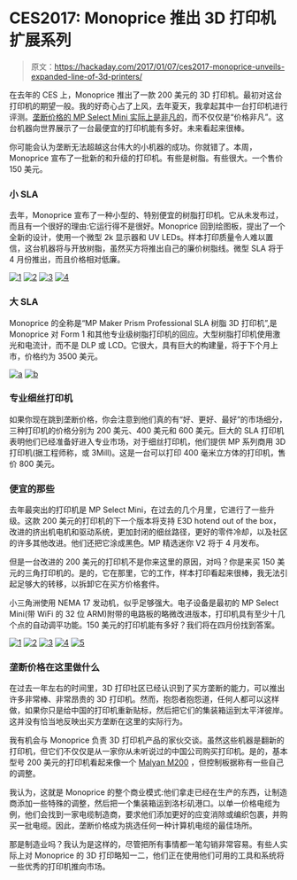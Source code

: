 # CES2017: Monoprice 推出 3D 打印机扩展系列

> 原文：<https://hackaday.com/2017/01/07/ces2017-monoprice-unveils-expanded-line-of-3d-printers/>

在去年的 CES 上，Monoprice 推出了一款 200 美元的 3D 打印机。最初对这台打印机的期望一般。我的好奇心占了上风，去年夏天，我拿起其中一台打印机进行评测。[垄断价格的 MP Select Mini 实际上是非凡的](http://hackaday.com/2016/06/13/review-monoprice-mp-select-mini-3d-printer/)，而不仅仅是“价格非凡”。这台机器向世界展示了一台最便宜的打印机能有多好。未来看起来很棒。

你可能会认为垄断无法超越这台伟大的小机器的成功。你就错了。本周，Monoprice 宣布了一批新的和升级的打印机。有些是树脂。有些很大。一个售价 150 美元。

### 小 SLA

去年，Monoprice 宣布了一种小型的、特别便宜的树脂打印机。它从未发布过，而且有一个很好的理由:它运行得不是很好。Monoprice 回到绘图板，提出了一个全新的设计，使用一个微型 2k 显示器和 UV LEDs。样本打印质量令人难以置信，这台机器将与开放树脂，虽然买方将推出自己的廉价树脂线。微型 SLA 将于 4 月份推出，而且价格相对低廉。

 [![1](img/2f41a8161a1db30333dd2c2e1c725f74.png "1")](https://i0.wp.com/hackaday.com/wp-content/uploads/2017/01/11.jpg?ssl=1)  [![2](img/c89493aa3781cc5c0e15f76442c86fa6.png "2")](https://i0.wp.com/hackaday.com/wp-content/uploads/2017/01/21.jpg?ssl=1)  [![3](img/c0b6e356b89e3b97fd289ef1c6ccac22.png "3")](https://i0.wp.com/hackaday.com/wp-content/uploads/2017/01/31.jpg?ssl=1)  [![4](img/0588ea79d2b321b98e3ea75f3f3c7b9f.png "4")](https://i0.wp.com/hackaday.com/wp-content/uploads/2017/01/4.jpg?ssl=1) 

### 大 SLA

Monoprice 的全称是“MP Maker Prism Professional SLA 树脂 3D 打印机”,是 Monoprice 对 Form 1 和其他专业级树脂打印机的回应。大型树脂打印机使用激光和电流计，而不是 DLP 或 LCD。它很大，具有巨大的构建量，将于下个月上市，价格约为 3500 美元。

 [![a](img/45b1bf24bbd2800b63f594505d80cb12.png "a")](https://i0.wp.com/hackaday.com/wp-content/uploads/2017/01/a.jpg?ssl=1)  [![b](img/caaf266fe0a68f84a5f862da7cc2240f.png "b")](https://i0.wp.com/hackaday.com/wp-content/uploads/2017/01/b.jpg?ssl=1) 

### 专业细丝打印机

如果你现在跳到垄断价格，你会注意到他们真的有“好、更好、最好”的市场细分，三种打印机的价格分别为 200 美元、400 美元和 600 美元。巨大的 SLA 打印机表明他们已经准备好进入专业市场，对于细丝打印机，他们提供 MP 系列商用 3D 打印机(据工程师称，或 3Mill)。这是一台可以打印 400 毫米立方体的打印机，售价 800 美元。

### 便宜的那些

去年最突出的打印机是 MP Select Mini，在过去的几个月里，它进行了一些升级。这款 200 美元的打印机的下一个版本将支持 E3D hotend out of the box，改进的挤出机电机和驱动系统，更加封闭的细丝路径，更好的零件冷却，以及社区的许多其他改进。他们还把它涂成黑色。MP 精选迷你 V2 将于 4 月发布。

但是一台改进的 200 美元的打印机不是你来这里的原因，对吗？你是来买 150 美元的三角打印机的。是的，它在那里，它的工作，样本打印看起来很棒，我无法引起足够大的转移，以拆卸它在买方价格套件。

小三角洲使用 NEMA 17 发动机，似乎足够强大。电子设备是最初的 MP Select Mini(带 WiFi 的 32 位 ARM)附带的电路板的略微改进版本，打印机具有至少十几个点的自动调平功能。150 美元的打印机能有多好？我们将在四月份找到答案。

 [![1](img/b616b6debf5c547d4307469d16b93519.png "1")](https://i0.wp.com/hackaday.com/wp-content/uploads/2017/01/12.jpg?ssl=1)  [![2](img/693f61c39cdc930dd380150cb979abcf.png "2")](https://i0.wp.com/hackaday.com/wp-content/uploads/2017/01/22.jpg?ssl=1)  [![3](img/85db65ed4b8569a2aab3c1b7a2a663db.png "3")](https://i0.wp.com/hackaday.com/wp-content/uploads/2017/01/32.jpg?ssl=1)  [![4](img/aa4cd4cde3c67215c9842c81683469c9.png "4")](https://i0.wp.com/hackaday.com/wp-content/uploads/2017/01/41.jpg?ssl=1)  [![5](img/da51681431f0ff8eb5f7501bfe15249c.png "5")](https://i0.wp.com/hackaday.com/wp-content/uploads/2017/01/5.jpg?ssl=1) 

### 垄断价格在这里做什么

在过去一年左右的时间里，3D 打印社区已经认识到了买方垄断的能力，可以推出许多非常棒、非常昂贵的 3D 打印机。然而，抱怨者抱怨道，任何人都可以这样做，如果你只是给中国的打印机重新贴标，然后把它们的集装箱运到太平洋彼岸。这并没有恰当地反映出买方垄断在这里的实际行为。

我有机会与 Monoprice 负责 3D 打印机产品的家伙交谈。虽然这些机器是翻新的打印机，但它们不仅仅是从一家你从未听说过的中国公司购买打印机。是的，基本型号 200 美元的打印机看起来像一个 [Malyan M200](http://malyansys.com/en/?page_id=315) ，但控制板据称有一些自己的调整。

我认为，这就是 Monoprice 的整个商业模式:他们拿走已经在生产的东西，让制造商添加一些特殊的调整，然后把一个集装箱运到洛杉矶港口。以单一价格电缆为例，他们会找到一家电缆制造商，要求他们添加更好的应变消除或编织包裹，并购买一批电缆。因此，垄断价格成为挑选任何一种计算机电缆的最佳场所。

那是制造业吗？我认为是这样的，尽管把所有事情都一笔勾销非常容易。有些人实际上对 Monoprice 的 3D 打印略知一二，他们正在使用他们可用的工具和系统将一些优秀的打印机推向市场。